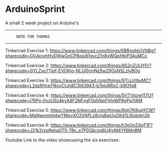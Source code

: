 # ArduinoSprint
A small 2 week project on Arduino's

-----------------------------------
         NOTE FOR THOMAS
-----------------------------------
Tinkercad Exercise 1:
https://www.tinkercad.com/things/6BRmdgUVNBg?sharecode=GVJknxhHvDWwGnCP8qgdl1gyc21n6xWQpHbiP3AuMCc

Tinkercad Exercise 2:
https://www.tinkercad.com/things/8S2nZUlJYFr?sharecode=GYLZxo7Tipf-EVOKjo-NLUl0rmNz5w29OsNSLzlyBOo

Tinkercad Exercise 3:
https://www.tinkercad.com/things/9TlJJrtbxMC?sharecode=L2dzRYce7j8vvCtJn8C3I43943-b7eIxRRsC-b9O1q8

Tinkercad Exercise 4:
https://www.tinkercad.com/things/5VTVqzw117U?sharecode=j76Py-0vzUSz4kyX4F2NFxgFGdVbpFhfnWP8gPsiYAM

Tinkercad Exercise 5:
https://www.tinkercad.com/things/8gh7K8opYCW?sharecode=MaNwommt4wYMqvXO2VAPLz8clg8wUuGK41LlSqb4m2k

Tinkercad Exercise 6:
https://www.tinkercad.com/things/h3p1mZ4qT1F?sharecode=J21k2rzpRqha0T5-78x_p7PDQkrzq6U4jyM4Yf6MnBM

Youtube Link to the video showcasing the six exercises:
